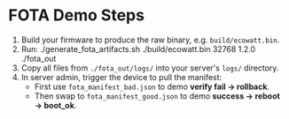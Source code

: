 # FOTA Demo Steps

1) Build your firmware to produce the raw binary, e.g. `build/ecowatt.bin`.
2) Run:
   ./generate_fota_artifacts.sh ./build/ecowatt.bin 32768 1.2.0 ./fota_out
3) Copy all files from `./fota_out/logs/` into your server's `logs/` directory.
4) In server admin, trigger the device to pull the manifest:
   - First use `fota_manifest_bad.json` to demo **verify fail → rollback**.
   - Then swap to `fota_manifest_good.json` to demo **success → reboot → boot_ok**.
